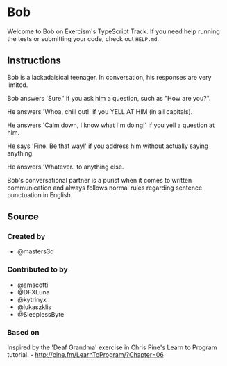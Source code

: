 # Bob

Welcome to Bob on Exercism's TypeScript Track.
If you need help running the tests or submitting your code, check out `HELP.md`.

## Instructions

Bob is a lackadaisical teenager. In conversation, his responses are very limited.

Bob answers 'Sure.' if you ask him a question, such as "How are you?".

He answers 'Whoa, chill out!' if you YELL AT HIM (in all capitals).

He answers 'Calm down, I know what I'm doing!' if you yell a question at him.

He says 'Fine. Be that way!' if you address him without actually saying
anything.

He answers 'Whatever.' to anything else.

Bob's conversational partner is a purist when it comes to written communication and always follows normal rules regarding sentence punctuation in English.

## Source

### Created by

- @masters3d

### Contributed to by

- @amscotti
- @DFXLuna
- @kytrinyx
- @lukaszklis
- @SleeplessByte

### Based on

Inspired by the 'Deaf Grandma' exercise in Chris Pine's Learn to Program tutorial. - http://pine.fm/LearnToProgram/?Chapter=06
